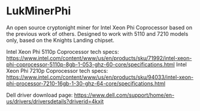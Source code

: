 # LukMinerPhi
An open source cryptonight miner for Intel Xeon Phi Coprocessor based on the previous work of others.
Designed to work with 5110 and 7210 models only, based on the Knights Landing chipset.

Intel Xeon Phi 5110p Coprocessor tech specs: https://www.intel.com/content/www/us/en/products/sku/71992/intel-xeon-phi-coprocessor-5110p-8gb-1-053-ghz-60-core/specifications.html
Intel Xeon Phi 7210p Coprocessor tech specs: https://www.intel.com/content/www/us/en/products/sku/94033/intel-xeon-phi-processor-7210-16gb-1-30-ghz-64-core/specifications.html

Dell driver download page: https://www.dell.com/support/home/en-us/drivers/driversdetails?driverid=4kxjt

